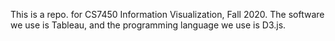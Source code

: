 This is a repo. for CS7450 Information Visualization, Fall 2020. 
The software we use is Tableau, and the programming language we use is D3.js.
